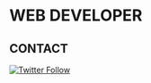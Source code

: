 # WEB DEVELOPER 


## CONTACT

<!-- Feel free to reach me out on any platforms [here](https://twitter.com/i_xyz_i) -->
[![Twitter Follow](https://img.shields.io/twitter/follow/Gajendra?color=1DA1F2&logo=twitter&style=for-the-badge)](https://twitter.com/i_xyz_i)
